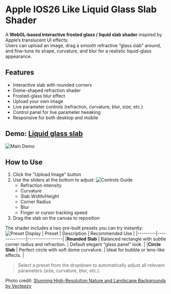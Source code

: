 # Apple IOS26 Like Liquid Glass Slab Shader

A **WebGL-based interactive frosted glass / liquid slab shader** inspired by Apple’s translucent UI effects.  
Users can upload an image, drag a smooth refractive “glass slab” around, and fine-tune its shape, curvature, and blur for a realistic liquid-glass appearance.

## Features
- Interactive slab with rounded corners
- Dome-shaped refraction shader
- Frosted-glass blur effect 
- Upload your own image
- Live parameter controls (refraction, curvature, blur, size, etc.)
- Control panel for live parameter tweaking
- Responsive for both desktop and mobile

## Demo: [Liquid glass slab](https://anurodh1122.github.io/LiquidGlassSlab/)
![Main Demo](./asset/demo.gif)

## How to Use
1. Click the "Upload Image" button
2. Use the sliders at the bottom to adjust:
   ![Controls Guide](./asset/controls.gif)
   - Refraction intensity
   - Curvature
   - Slab Width/Height
   - Corner Radius
   - Blur
   - Finger or cursor tracking speed
3. Drag the slab on the canvas to reposition

The shader includes a two pre-built presets you can try instantly:
![Preset Display](./asset/preset.gif)
| Preset | Description | Recommended Use |
|---------|--------------|-----------------|
|**Rounded Slab** | Balanced rectangle with subtle corner radius and refraction. | Default elegant “glass panel” look. |
|**Circle Slab** | Perfect circle with soft dome curvature. | Ideal for bubble or lens-like effects. |
> Select a preset from the dropdown to automatically adjust all relevant parameters (size, curvature, blur, etc.).

Photo credit: [Stunning High-Resolution Nature and Landscape Backgrounds by Vecteezy](https://www.vecteezy.com/photo/49547663-stunning-high-resolution-nature-and-landscape-backgrounds-breathtaking-scenery-in-hd)

